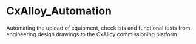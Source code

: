 # CxAlloy_Automation
Automating the upload of equipment, checklists and functional tests from engineering design drawings to the CxAlloy commissioning platform
